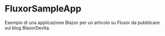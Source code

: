 # FluxorSampleApp

Esempio di una applicazione Blazor per un articolo su Fluxor da pubblicare sul blog BlazorDevIta.
